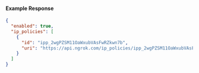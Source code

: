 <!-- Code generated for API Clients. DO NOT EDIT. -->

#### Example Response

```json
{
  "enabled": true,
  "ip_policies": [
    {
      "id": "ipp_2wgPZSM11OaWxubVAsFwRZkwn7b",
      "uri": "https://api.ngrok.com/ip_policies/ipp_2wgPZSM11OaWxubVAsFwRZkwn7b"
    }
  ]
}
```
